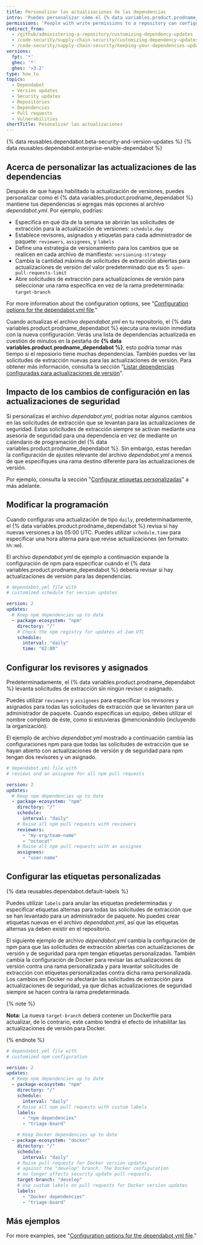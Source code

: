 ```yaml
---
title: Personalizar las actualizaciones de las dependencias
intro: 'Puedes personalizar cómo el {% data variables.product.prodname_dependabot %} mantiene tus dependencias.'
permissions: 'People with write permissions to a repository can configure {% data variables.product.prodname_dependabot %} for the repository.'
redirect_from:
  - /github/administering-a-repository/customizing-dependency-updates
  - /code-security/supply-chain-security/customizing-dependency-updates
  - /code-security/supply-chain-security/keeping-your-dependencies-updated-automatically/customizing-dependency-updates
versions:
  fpt: '*'
  ghec: '*'
  ghes: '>3.2'
type: how_to
topics:
  - Dependabot
  - Version updates
  - Security updates
  - Repositories
  - Dependencies
  - Pull requests
  - Vulnerabilities
shortTitle: Pesonalizar las actualizaciones
---
```


{% data reusables.dependabot.beta-security-and-version-updates %}
{% data reusables.dependabot.enterprise-enable-dependabot %}

## Acerca de personalizar las actualizaciones de las dependencias

Después de que hayas habilitado la actualización de versiones, puedes personalizar como el {% data variables.product.prodname_dependabot %} mantiene tus dependencias si agregas más opciones al archivo *dependabot.yml*. Por ejemplo, podrías:

- Especifica en qué día de la semana se abrirán las solicitudes de extracción para la actualización de versiones: `schedule.day`
- Establece revisores, asignados y etiquetas para cada administrador de paquete: `reviewers`, `assignees`, y `labels`
- Define una estrategia de versionamiento para los cambios que se realicen en cada archivo de manifiesto: `versioning-strategy`
- Cambia la cantidad máxima de solicitudes de extracción abiertas para actualizaciones de versión del valor predeterminado que es 5: `open-pull-requests-limit`
- Abre solicitudes de extracción para actualizaciones de versión para seleccionar una rama específica en vez de la rama predeterminada: `target-branch`

For more information about the configuration options, see "[Configuration options for the dependabot.yml file](/code-security/supply-chain-security/keeping-your-dependencies-updated-automatically/configuration-options-for-dependency-updates)."

Cuando actualizas el archivo *dependabot.yml* en tu repositorio, el {% data variables.product.prodname_dependabot %} ejecuta una revisión inmediata con la nueva configuración. Verás una lista de dependencias actualizada en cuestión de minutos en la pestaña de **{% data variables.product.prodname_dependabot %}**, esto podría tomar más tiempo si el reposiorio tiene muchas dependencias. También puedes ver las solicitudes de extracción nuevas para las actualizaciones de versión. Para obtener más información, consulta la sección "[Listar dependencias configuradas para actualizaciones de versión](/code-security/supply-chain-security/keeping-your-dependencies-updated-automatically/listing-dependencies-configured-for-version-updates)".

## Impacto de los cambios de configuración en las actualizaciones de seguridad

Si personalizas el archivo *dependabot.yml*, podrías notar algunos cambios en las solicitudes de extracción que se levantan para las actualizaciones de seguridad. Estas solicitudes de extracción siempre se activan mediante una asesoría de seguridad para una dependencia en vez de mediante un calendario de programación del {% data variables.product.prodname_dependabot %}. Sin embargo, estas heredan la configuración de ajustes relevante del archivo *dependabot.yml* a menos de que especifiques una rama destino diferente para las actualizaciones de versión.

Por ejemplo, consulta la sección "[Configurar etiquetas personalizadas](#setting-custom-labels)" a más adelante.

## Modificar la programación

Cuando configuras una actualización de tipo `daily`, predeterminadamente, el {% data variables.product.prodname_dependabot %} revisa si hay nuevas versiones a las 05:00 UTC. Puedes utilizar `schedule.time` para especificar una hora alterna para que revise actualizaciones (en formato: `hh:mm`).

El archivo *dependabot.yml* de ejemplo a continuación expande la configuración de npm para especificar cuándo el {% data variables.product.prodname_dependabot %} debería revisar si hay actualizaciones de versión para las dependencias.

```yaml
# dependabot.yml file with
# customized schedule for version updates

version: 2
updates:
  # Keep npm dependencies up to date
  - package-ecosystem: "npm"
    directory: "/"
    # Check the npm registry for updates at 2am UTC
    schedule:
      interval: "daily"
      time: "02:00"
```

## Configurar los revisores y asignados

Predeterminadamente, el {% data variables.product.prodname_dependabot %} levanta solicitudes de extracción sin ningún revisor o asignado.

Puedes utilizar `reviewers` y `assignees` para especificar los revisores y asignados para todas las solicitudes de extracción que se levanten para un administrador de paquete. Cuando especificas un equipo, debes utilizar el nombre completo de éste, como si estuvieras @mencionándolo (incluyendo la organización).

El ejemplo de archivo *dependabot.yml* mostrado a continuación cambia las configuraciones npm para que todas las solicitudes de extracción que se hayan abierto con actualizaciones de versión y de seguridad para npm tengan dos revisores y un asignado.

```yaml
# dependabot.yml file with
# reviews and an assignee for all npm pull requests

version: 2
updates:
  # Keep npm dependencies up to date
  - package-ecosystem: "npm"
    directory: "/"
    schedule:
      interval: "daily"
    # Raise all npm pull requests with reviewers
    reviewers:
      - "my-org/team-name"
      - "octocat"
    # Raise all npm pull requests with an assignee
    assignees:
      - "user-name"
```

## Configurar las etiquetas personalizadas

{% data reusables.dependabot.default-labels %}

Puedes utilizar `labels` para anular las etiquetas predeterminadas y especificar etiquetas alternas para todas las solicitudes de extracción que se han levantado para un administrador de paquete. No puedes crear etiquetas nuevas en el archivo *dependabot.yml*, así que las etiquetas alternas ya deben existir en el repositorio.

El siguiente ejemplo de archivo *dependabot.yml* cambia la configuración de npm para que las solicitudes de extracción abiertas con actualizaciones de versión y de seguridad para npm tengan etiquetas personalizadas. También cambia la configuración de Docker para revisar las actualizaciones de versión contra una rama personalizada y para levantar solicitudes de extracción con etiquetas personalizadas contra dicha rama personalizada. Los cambios en Docker no afectarán las solicitudes de extracción para actualizaciones de seguridad, ya que dichas actualizaciones de seguridad siempre se hacen contra la rama predeterminada.

{% note %}

**Nota:** La nueva `target-branch` deberá contener un Dockerfile para actualizar, de lo contrario, este cambio tendrá el efecto de inhabilitar las actualizaciones de versión para Docker.

{% endnote %}

```yaml
# dependabot.yml file with
# customized npm configuration

version: 2
updates:
  # Keep npm dependencies up to date
  - package-ecosystem: "npm"
    directory: "/"
    schedule:
      interval: "daily"
    # Raise all npm pull requests with custom labels
    labels:
      - "npm dependencies"
      - "triage-board"

    # Keep Docker dependencies up to date
  - package-ecosystem: "docker"
    directory: "/"
    schedule:
      interval: "daily"
    # Raise pull requests for Docker version updates
    # against the "develop" branch. The Docker configuration
    # no longer affects security update pull requests.
    target-branch: "develop"
    # Use custom labels on pull requests for Docker version updates
    labels:
      - "Docker dependencies"
      - "triage-board"
```

## Más ejemplos

For more examples, see "[Configuration options for the dependabot.yml file](/code-security/supply-chain-security/keeping-your-dependencies-updated-automatically/configuration-options-for-dependency-updates)."

